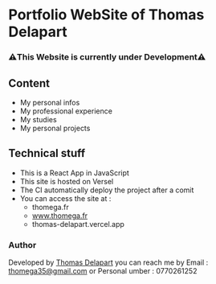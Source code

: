# Portfolio WebSite of Thomas Delapart

### ⚠️This Website is currently under Development⚠️

## Content 

- My personal infos
- My professional experience
- My studies
- My personal projects

## Technical stuff

- This is a React App in JavaScript
- This site is hosted on Versel
- The CI automatically deploy the project after a comit
- You can access the site at :
  - thomega.fr
  - www.thomega.fr
  - thomas-delapart.vercel.app

### Author

Developed by [Thomas Delapart](https://github.com/Thomega35/) 
you can reach me by Email : thomega35@gmail.com or Personal umber : 0770261252
